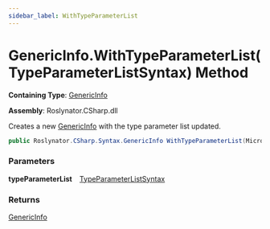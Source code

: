 ```yaml
---
sidebar_label: WithTypeParameterList
---
```


# GenericInfo\.WithTypeParameterList\(TypeParameterListSyntax\) Method

**Containing Type**: [GenericInfo](../index.md)

**Assembly**: Roslynator\.CSharp\.dll

  
Creates a new [GenericInfo](../index.md) with the type parameter list updated\.

```csharp
public Roslynator.CSharp.Syntax.GenericInfo WithTypeParameterList(Microsoft.CodeAnalysis.CSharp.Syntax.TypeParameterListSyntax typeParameterList)
```

### Parameters

**typeParameterList** &ensp; [TypeParameterListSyntax](https://docs.microsoft.com/en-us/dotnet/api/microsoft.codeanalysis.csharp.syntax.typeparameterlistsyntax)

### Returns

[GenericInfo](../index.md)

